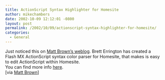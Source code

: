 ```yaml
---
title: ActionScript Syntax Highlighter for Homesite
author: mikechambers
date: 2002-10-09 12:12:01 -0800
layout: post
permalink: /2002/10/09/actionscript-syntax-highlighter-for-homesite/
categories:
  - General
---
```



Just noticed this on [Matt Brown&#8217;s weblog][1]. Brett Errington has created a Flash MX ActionScript syntax color parser for Homesite, that makes is easy to edit ActionScript within Homesite.  
You can find more info [here][2].  
[via [Matt Brown][1]]

 [1]: http://radio.weblogs.com/0106884/2002/10/08.html
 [2]: http://be.nw.com.au/